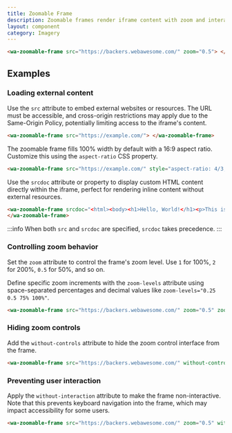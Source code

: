```yaml
---
title: Zoomable Frame
description: Zoomable frames render iframe content with zoom and interaction controls.
layout: component
category: Imagery
---
```


```html {.example}
<wa-zoomable-frame src="https://backers.webawesome.com/" zoom="0.5"> </wa-zoomable-frame>
```

## Examples

### Loading external content

Use the `src` attribute to embed external websites or resources. The URL must be accessible, and cross-origin restrictions may apply due to the Same-Origin Policy, potentially limiting access to the iframe's content.

```html
<wa-zoomable-frame src="https://example.com/"> </wa-zoomable-frame>
```

The zoomable frame fills 100% width by default with a 16:9 aspect ratio. Customize this using the `aspect-ratio` CSS property.

```html
<wa-zoomable-frame src="https://example.com/" style="aspect-ratio: 4/3;"> </wa-zoomable-frame>
```

Use the `srcdoc` attribute or property to display custom HTML content directly within the iframe, perfect for rendering inline content without external resources.

```html
<wa-zoomable-frame srcdoc="<html><body><h1>Hello, World!</h1><p>This is inline content.</p></body></html>">
</wa-zoomable-frame>
```

:::info
When both `src` and `srcdoc` are specified, `srcdoc` takes precedence.
:::

### Controlling zoom behavior

Set the `zoom` attribute to control the frame's zoom level. Use `1` for 100%, `2` for 200%, `0.5` for 50%, and so on.

Define specific zoom increments with the `zoom-levels` attribute using space-separated percentages and decimal values like `zoom-levels="0.25 0.5 75% 100%"`.

```html {.example}
<wa-zoomable-frame src="https://backers.webawesome.com/" zoom="0.5" zoom-levels="50% 0.75 100%"> </wa-zoomable-frame>
```

### Hiding zoom controls

Add the `without-controls` attribute to hide the zoom control interface from the frame.

```html {.example}
<wa-zoomable-frame src="https://backers.webawesome.com/" without-controls zoom="0.5"> </wa-zoomable-frame>
```

### Preventing user interaction

Apply the `without-interaction` attribute to make the frame non-interactive. Note that this prevents keyboard navigation into the frame, which may impact accessibility for some users.

```html {.example}
<wa-zoomable-frame src="https://backers.webawesome.com/" zoom="0.5" without-interaction> </wa-zoomable-frame>
```
